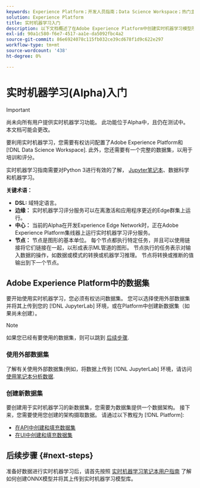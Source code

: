 ```yaml
---
keywords: Experience Platform；开发人员指南；Data Science Workspace；热门主题；实时机器学习；
solution: Experience Platform
title: 实时机器学习入门
description: 以下文档概述了在Adobe Experience Platform中创建实时机器学习模型所需的步骤。
exl-id: 90a1c580-f6e7-4517-aa1e-da5092fbc4a2
source-git-commit: 86e6924078c115fb032ce39cd678f1d9c622e297
workflow-type: tm+mt
source-wordcount: '438'
ht-degree: 0%

---
```


# 实时机器学习(Alpha)入门

>[!IMPORTANT]
>
>尚未向所有用户提供实时机器学习功能。 此功能位于Alpha中，且仍在测试中。 本文档可能会更改。

要利用实时机器学习，您需要有权访问配置了Adobe Experience Platform和 [!DNL Data Science Workspace]. 此外，您还需要有一个完整的数据集，以用于培训和评分。

实时机器学习指南需要对Python 3进行有效的了解， [Jupyter笔记本](../jupyterlab/overview.md)、数据科学和机器学习。

**关键术语：**

- **DSL:** 域特定语言。
- **边缘：** 实时机器学习评分服务可以在离激活和应用程序更近的Edge群集上运行。
- **中心：** 当前的Alpha在开发Experience Edge Network时，正在Adobe Experience Platform集线器上运行实时机器学习评分服务。
- **节点：** 节点是图形的基本单位。 每个节点都执行特定任务，并且可以使用链接将它们链接在一起，以形成表示ML管道的图形。 节点执行的任务表示对输入数据的操作，如数据或模式的转换或机器学习推理。 节点将转换或推断的值输出到下一个节点。

## Adobe Experience Platform中的数据集

要开始使用实时机器学习，您必须有权访问数据集。 您可以选择使用外部数据集并将其上传到您的 [!DNL JupyterLab] 环境，或在Platform中创建新数据集（如果尚未创建）。

>[!NOTE]
>
>如果您已经有要使用的数据集，则可以跳到 [后续步骤](#next-steps).

### 使用外部数据集

了解有关使用外部数据集(例如，将数据上传到 [!DNL JupyterLab] 环境，请访问 [使用笔记本分析数据](../jupyterlab/analyze-your-data.md#external-data).

### 创建新数据集

要创建用于实时机器学习的新数据集，您需要为数据集提供一个数据架构。 接下来，您需要使用您创建的架构摄取数据。 请通过以下教程为 [!DNL Platform]:

- [在API中创建和填充数据集](../../catalog/datasets/create.md)
- [在UI中创建和填充数据集](../../ingestion/tutorials/ingest-batch-data.md)

## 后续步骤 {#next-steps}

准备好数据进行实时机器学习后，请首先按照 [实时机器学习笔记本用户指南](./rtml-authoring-notebook.md) 了解如何创建ONNX模型并将其上传到实时机器学习模型库。
